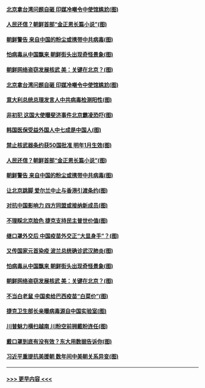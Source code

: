 #### [北京拿台湾问题自砸 印媒冷嘲令中使馆尴尬(图)](../pages/p9/950366.md?t=10261902) 
#### [人民还信？朝鲜首部“金正恩长篇小说”(图)](../pages/p9/950272.md?t=10261902) 
#### [朝鲜警告 来自中国的粉尘或携带中共病毒(图)](../pages/p9/950305.md?t=10261902) 
#### [怕病毒从中国飘来 朝鲜街头出现奇怪景象(图)](../pages/p9/950248.md?t=10261902) 
#### [朝鲜网络盗窃发展核武 美：关键在北京？(图)](../pages/p9/950158.md?t=10261902) 
#### [北京拿台湾问题自砸 印媒冷嘲令中使馆尴尬(图)](../pages/p9/950366.md?t=10261902) 
#### [意大利总统总理发言人中共病毒检测阳性(图)](../pages/p9/950417.md?t=10261902) 
#### [非初犯 这国大使曝斐济事件北京霸凌恐吓(图)](../pages/p9/950363.md?t=10261902) 
#### [韩国医保受益外国人中七成是中国人(图)](../pages/p9/950416.md?t=10261902) 
#### [禁止核武器条约获50国批准 明年1月生效(图)](../pages/p9/950414.md?t=10261902) 
#### [人民还信？朝鲜首部“金正恩长篇小说”(图)](../pages/p9/950272.md?t=10261902) 
#### [朝鲜警告 来自中国的粉尘或携带中共病毒(图)](../pages/p9/950305.md?t=10261902) 
#### [让北京跳脚 爱尔兰中止与香港引渡条约(图)](../pages/p9/950277.md?t=10261902) 
#### [对抗中国影响力 四方同盟或接纳新成员(图)](../pages/p9/950315.md?t=10261902) 
#### [不理睬北京脸色 捷克支持民主普世价值(图)](../pages/p9/950314.md?t=10261902) 
#### [继口罩外交后 中国疫苗外交正“大显身手”？(图)](../pages/p9/950310.md?t=10261902) 
#### [又传国家元首染疫 波兰总统确诊武汉肺炎(图)](../pages/p9/950259.md?t=10261902) 
#### [怕病毒从中国飘来 朝鲜街头出现奇怪景象(图)](../pages/p9/950248.md?t=10261902) 
#### [朝鲜网络盗窃发展核武 美：关键在北京？(图)](../pages/p9/950158.md?t=10261902) 
#### [不当白老鼠 中国卖给巴西疫苗“白菜价”(图)](../pages/p9/950178.md?t=10261902) 
#### [捷克卫生部长亲曝病毒源自中国实验室(图)](../pages/p9/950219.md?t=10261902) 
#### [川普魅力横扫越南 川粉空前拥戴盼连任(图)](../pages/p9/950217.md?t=10261902) 
#### [戴口罩到底有没有效？东大用数据告诉你(图)](../pages/p9/950179.md?t=10261902) 
#### [习近平重提抗美援朝 数年间中美朝关系异变(图)](../pages/p9/950177.md?t=10261902) 

----
#### [ >>> 更早内容 <<< ](../indexes/p9-earlier.md)
